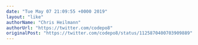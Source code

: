 ```yaml
---
date: "Tue May 07 21:09:55 +0000 2019"
layout: "like"
authorName: "Chris Heilmann"
authorUrl: "https://twitter.com/codepo8"
originalPost: "https://twitter.com/codepo8/status/1125870400703909889"
---
```


